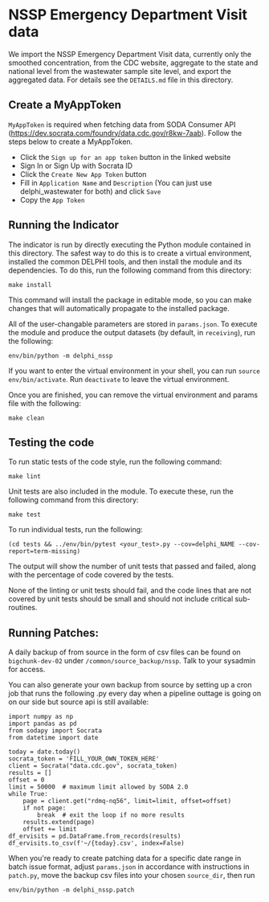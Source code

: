 # NSSP Emergency Department Visit data

We import the NSSP Emergency Department Visit data, currently only the smoothed concentration, from the CDC website, aggregate to the state and national level from the wastewater sample site level, and export the aggregated data.
For details see the `DETAILS.md` file in this directory.

## Create a MyAppToken
`MyAppToken` is required when fetching data from SODA Consumer API 
(https://dev.socrata.com/foundry/data.cdc.gov/r8kw-7aab). Follow the 
steps below to create a MyAppToken.
- Click the `Sign up for an app token` button in the linked website
- Sign In or Sign Up with Socrata ID
- Click the `Create New App Token` button
- Fill in `Application Name` and `Description` (You can just use delphi_wastewater
  for both) and click `Save`
- Copy the `App Token`


## Running the Indicator

The indicator is run by directly executing the Python module contained in this
directory. The safest way to do this is to create a virtual environment,
installed the common DELPHI tools, and then install the module and its
dependencies. To do this, run the following command from this directory:

```
make install
```

This command will install the package in editable mode, so you can make changes that
will automatically propagate to the installed package. 

All of the user-changable parameters are stored in `params.json`. To execute
the module and produce the output datasets (by default, in `receiving`), run
the following:

```
env/bin/python -m delphi_nssp
```

If you want to enter the virtual environment in your shell, 
you can run `source env/bin/activate`. Run `deactivate` to leave the virtual environment. 

Once you are finished, you can remove the virtual environment and 
params file with the following:

```
make clean
```

## Testing the code

To run static tests of the code style, run the following command:

```
make lint
```

Unit tests are also included in the module. To execute these, run the following
command from this directory:

```
make test
```

To run individual tests, run the following:

```
(cd tests && ../env/bin/pytest <your_test>.py --cov=delphi_NAME --cov-report=term-missing)
```

The output will show the number of unit tests that passed and failed, along
with the percentage of code covered by the tests. 

None of the linting or unit tests should fail, and the code lines that are not covered by unit tests should be small and
should not include critical sub-routines. 

## Running Patches:
A daily backup of from source in the form of csv files can be found on `bigchunk-dev-02` under `/common/source_backup/nssp`. Talk to your sysadmin for access. 

You can also generate your own backup from source by setting up a cron job that runs the following .py every day when a pipeline outtage is going on on our side but source api is still available:
```
import numpy as np
import pandas as pd
from sodapy import Socrata
from datetime import date

today = date.today()
socrata_token = 'FILL_YOUR_OWN_TOKEN_HERE'
client = Socrata("data.cdc.gov", socrata_token)
results = []
offset = 0
limit = 50000  # maximum limit allowed by SODA 2.0
while True:
    page = client.get("rdmq-nq56", limit=limit, offset=offset)
    if not page:
        break  # exit the loop if no more results
    results.extend(page)
    offset += limit
df_ervisits = pd.DataFrame.from_records(results)
df_ervisits.to_csv(f'~/{today}.csv', index=False)
```
When you're ready to create patching data for a specific date range in batch issue format, adjust `params.json` in accordance with instructions in `patch.py`, move the backup csv files into your chosen `source_dir`, then run
```
env/bin/python -m delphi_nssp.patch
```